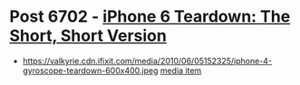 # Post 6702 - [iPhone 6 Teardown: The Short, Short Version](https://www.ifixit.com/News/6702/iphone-6)

- https://valkyrie.cdn.ifixit.com/media/2010/06/05152325/iphone-4-gyroscope-teardown-600x400.jpeg [media item](media-28538.md)